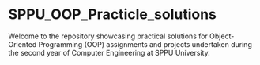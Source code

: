 # SPPU_OOP_Practicle_solutions
Welcome to the repository showcasing practical solutions for Object-Oriented Programming (OOP) assignments and projects undertaken during the second year of Computer Engineering at SPPU University. 
